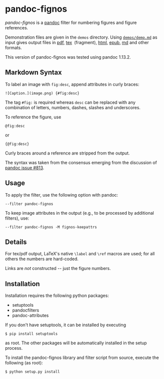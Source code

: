 
pandoc-fignos
=============

*pandoc-fignos* is a [pandoc] filter for numbering figures and figure references.

Demonstration files are given in the `demos` directory.  Using [`demos/demo.md`] as input gives output files in [pdf], 
[tex]` `(fragment), [html], [epub], [md] and other formats.

This version of pandoc-fignos was tested using pandoc 1.13.2.

[pandoc]: http://pandoc.org/
[`demos/demo.md`]: https://raw.githubusercontent.com/tomduck/pandoc-fignos/master/demos/demo.md
[pdf]: https://raw.githubusercontent.com/tomduck/pandoc-fignos/master/demos/out/demo.pdf
[tex]: https://raw.githubusercontent.com/tomduck/pandoc-fignos/master/demos/out/demo.tex
[html]: https://rawgit.com/tomduck/pandoc-fignos/master/demos/out/demo.html
[epub]: https://raw.githubusercontent.com/tomduck/pandoc-fignos/master/demos/out/demo.epub
[md]: https://github.com/tomduck/pandoc-fignos/blob/master/demos/out/demo.md


Markdown Syntax
---------------

To label an image with `fig:desc`, append attributes in curly braces:

    ![Caption.](image.png) {#fig:desc}

The tag `#fig:` is required whereas `desc` can be replaced with any combination of letters, numbers, dashes, slashes and underscores.

To reference the figure, use

    @fig:desc

or

    {@fig:desc}

Curly braces around a reference are stripped from the output.

The syntax was taken from the consensus emerging from the discussion of [pandoc issue #813].

[pandoc issue #813]: https://github.com/jgm/pandoc/issues/813


Usage
-----

To apply the filter, use the following option with pandoc:

    --filter pandoc-fignos

To keep image attributes in the output (e.g., to be processed by additional filters), use:

    --filter pandoc-fignos -M fignos-keepattrs


Details
-------

For tex/pdf output, LaTeX's native `\label` and `\ref` macros are used; for all others the numbers are hard-coded.

Links are *not* constructed -- just the figure numbers.


Installation
------------

Installation requires the following python packages:

  - setuptools
  - pandocfilters
  - pandoc-attributes

If you don't have setuptools, it can be installed by executing

    $ pip install setuptools

as root.  The other packages will be automatically installed in the setup process.

To install the pandoc-fignos library and filter script from source, execute the following (as root):

    $ python setup.py install
